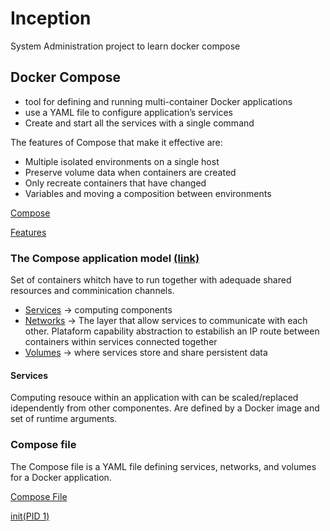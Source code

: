 # Inception
System Administration project to learn docker compose

## Docker Compose

- tool for defining and running multi-container Docker applications
- use a YAML file to configure application’s services
- Create and start all the services with a single command

The features of Compose that make it effective are:
- Multiple isolated environments on a single host
- Preserve volume data when containers are created
- Only recreate containers that have changed
- Variables and moving a composition between environments



[Compose](https://docs.docker.com/compose/)

[Features](https://docs.docker.com/compose/#features)

### The Compose application model [(link)](https://docs.docker.com/compose/compose-file/#the-compose-application-model)
Set of containers whitch have to run together with adequade shared resources and comminication channels.

- [Services](https://docs.docker.com/compose/compose-file/#services-top-level-element) -> computing components
- [Networks](https://docs.docker.com/compose/compose-file/#networks-top-level-element) -> The layer that allow services to communicate with each other. Plataform capability abstraction to estabilish an IP route between containers within services connected together
- [Volumes](https://docs.docker.com/compose/compose-file/#volumes-top-level-element) -> where services store and share persistent data

#### Services
Computing resouce within an application with can be scaled/replaced idependently from other componentes. Are defined by a Docker image and set of runtime arguments.

### Compose file
The Compose file is a YAML file defining services, networks, and volumes for a Docker application.

[Compose File](https://docs.docker.com/compose/compose-file/)

[init(PID 1)](https://docs.docker.com/compose/compose-file/#init)
